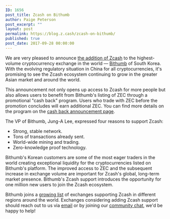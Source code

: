 ```yaml
---
ID: 1656
post_title: Zcash on Bithumb
author: Paige Peterson
post_excerpt: ""
layout: post
permalink: https://blog.z.cash/zcash-on-bithumb/
published: true
post_date: 2017-09-28 00:00:00
---
```

<p>We are very pleased to announce <a class="reference external" href="https://www.bithumb.com/">the addition of Zcash</a> to the highest-volume cryptocurrency exchange in the world — <a class="reference external" href="https://www.bithumb.com/">Bithumb</a> of South Korea. With the evolving regulatory situation in China for all cryptocurrencies, it's promising to see the Zcash ecosystem continuing to grow in the greater Asian market and around the world.</p>
<p>This announcement not only opens up access to Zcash for more people but also allows users to benefit from Bithumb's listing of ZEC through a promotional "cash back" program. Users who trade with ZEC before the promotion concludes will earn additional ZEC. You can find more details on the program on the <a class="reference external" href="https://www.bithumb.com/event/e20170923_ZEC_open?v=pc">cash back announcement page</a>.</p>
<p>The VP of Bithumb, Jung-A Lee, expressed four reasons to support Zcash:</p>
<ul class="simple"><li>Strong, stable network.</li>
<li>Tons of transactions already sent.</li>
<li>World-wide mining and trading.</li>
<li>Zero-knowledge proof technology.</li>
</ul><p>Bithumb's Korean customers are some of the most eager traders in the world creating exceptional liquidity for the cryptocurrencies listed on Bithumb's platform. The improved access to ZEC and the subsequent increase in exchange volume are important for Zcash's global, long-term market presence. Bithumb's Zcash support introduces the opportunity for one million new users to join the Zcash ecosystem.</p>
<p>Bithumb joins a <a class="reference external" href="https://zcashcommunity.com/markets/">growing list</a> of exchanges supporting Zcash in different regions around the world. Exchanges considering adding Zcash support should reach out to us via <a class="reference external" href="mailto:info@z.cash">email</a> or by joining our <a class="reference external" href="https://chat.zcashcommunity.com/">community chat</a>, we'd be happy to help!</p>